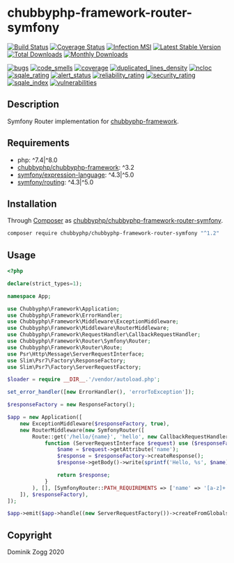 # chubbyphp-framework-router-symfony

[![Build Status](https://api.travis-ci.org/chubbyphp/chubbyphp-framework-router-symfony.png?branch=master)](https://travis-ci.org/chubbyphp/chubbyphp-framework-router-symfony)
[![Coverage Status](https://coveralls.io/repos/github/chubbyphp/chubbyphp-framework-router-symfony/badge.svg?branch=master)](https://coveralls.io/github/chubbyphp/chubbyphp-framework-router-symfony?branch=master)
[![Infection MSI](https://badge.stryker-mutator.io/github.com/chubbyphp/chubbyphp-framework-router-symfony/master)](https://travis-ci.org/chubbyphp/chubbyphp-framework-router-symfony)
[![Latest Stable Version](https://poser.pugx.org/chubbyphp/chubbyphp-framework-router-symfony/v/stable.png)](https://packagist.org/packages/chubbyphp/chubbyphp-framework-router-symfony)
[![Total Downloads](https://poser.pugx.org/chubbyphp/chubbyphp-framework-router-symfony/downloads.png)](https://packagist.org/packages/chubbyphp/chubbyphp-framework-router-symfony)
[![Monthly Downloads](https://poser.pugx.org/chubbyphp/chubbyphp-framework-router-symfony/d/monthly)](https://packagist.org/packages/chubbyphp/chubbyphp-framework-router-symfony)

[![bugs](https://sonarcloud.io/api/project_badges/measure?project=chubbyphp_chubbyphp-framework-router-symfony&metric=bugs)](https://sonarcloud.io/dashboard?id=chubbyphp_chubbyphp-framework-router-symfony)
[![code_smells](https://sonarcloud.io/api/project_badges/measure?project=chubbyphp_chubbyphp-framework-router-symfony&metric=code_smells)](https://sonarcloud.io/dashboard?id=chubbyphp_chubbyphp-framework-router-symfony)
[![coverage](https://sonarcloud.io/api/project_badges/measure?project=chubbyphp_chubbyphp-framework-router-symfony&metric=coverage)](https://sonarcloud.io/dashboard?id=chubbyphp_chubbyphp-framework-router-symfony)
[![duplicated_lines_density](https://sonarcloud.io/api/project_badges/measure?project=chubbyphp_chubbyphp-framework-router-symfony&metric=duplicated_lines_density)](https://sonarcloud.io/dashboard?id=chubbyphp_chubbyphp-framework-router-symfony)
[![ncloc](https://sonarcloud.io/api/project_badges/measure?project=chubbyphp_chubbyphp-framework-router-symfony&metric=ncloc)](https://sonarcloud.io/dashboard?id=chubbyphp_chubbyphp-framework-router-symfony)
[![sqale_rating](https://sonarcloud.io/api/project_badges/measure?project=chubbyphp_chubbyphp-framework-router-symfony&metric=sqale_rating)](https://sonarcloud.io/dashboard?id=chubbyphp_chubbyphp-framework-router-symfony)
[![alert_status](https://sonarcloud.io/api/project_badges/measure?project=chubbyphp_chubbyphp-framework-router-symfony&metric=alert_status)](https://sonarcloud.io/dashboard?id=chubbyphp_chubbyphp-framework-router-symfony)
[![reliability_rating](https://sonarcloud.io/api/project_badges/measure?project=chubbyphp_chubbyphp-framework-router-symfony&metric=reliability_rating)](https://sonarcloud.io/dashboard?id=chubbyphp_chubbyphp-framework-router-symfony)
[![security_rating](https://sonarcloud.io/api/project_badges/measure?project=chubbyphp_chubbyphp-framework-router-symfony&metric=security_rating)](https://sonarcloud.io/dashboard?id=chubbyphp_chubbyphp-framework-router-symfony)
[![sqale_index](https://sonarcloud.io/api/project_badges/measure?project=chubbyphp_chubbyphp-framework-router-symfony&metric=sqale_index)](https://sonarcloud.io/dashboard?id=chubbyphp_chubbyphp-framework-router-symfony)
[![vulnerabilities](https://sonarcloud.io/api/project_badges/measure?project=chubbyphp_chubbyphp-framework-router-symfony&metric=vulnerabilities)](https://sonarcloud.io/dashboard?id=chubbyphp_chubbyphp-framework-router-symfony)

## Description

Symfony Router implementation for [chubbyphp-framework][1].

## Requirements

 * php: ^7.4|^8.0
 * [chubbyphp/chubbyphp-framework][1]: ^3.2
 * [symfony/expression-language][2]: ^4.3|^5.0
 * [symfony/routing][3]: ^4.3|^5.0

## Installation

Through [Composer](http://getcomposer.org) as [chubbyphp/chubbyphp-framework-router-symfony][10].

```bash
composer require chubbyphp/chubbyphp-framework-router-symfony "^1.2"
```

## Usage

```php
<?php

declare(strict_types=1);

namespace App;

use Chubbyphp\Framework\Application;
use Chubbyphp\Framework\ErrorHandler;
use Chubbyphp\Framework\Middleware\ExceptionMiddleware;
use Chubbyphp\Framework\Middleware\RouterMiddleware;
use Chubbyphp\Framework\RequestHandler\CallbackRequestHandler;
use Chubbyphp\Framework\Router\Symfony\Router;
use Chubbyphp\Framework\Router\Route;
use Psr\Http\Message\ServerRequestInterface;
use Slim\Psr7\Factory\ResponseFactory;
use Slim\Psr7\Factory\ServerRequestFactory;

$loader = require __DIR__.'/vendor/autoload.php';

set_error_handler([new ErrorHandler(), 'errorToException']);

$responseFactory = new ResponseFactory();

$app = new Application([
    new ExceptionMiddleware($responseFactory, true),
    new RouterMiddleware(new SymfonyRouter([
        Route::get('/hello/{name}', 'hello', new CallbackRequestHandler(
            function (ServerRequestInterface $request) use ($responseFactory) {
                $name = $request->getAttribute('name');
                $response = $responseFactory->createResponse();
                $response->getBody()->write(sprintf('Hello, %s', $name));

                return $response;
            }
        ), [], [SymfonyRouter::PATH_REQUIREMENTS => ['name' => '[a-z]+']])
    ]), $responseFactory),
]);

$app->emit($app->handle((new ServerRequestFactory())->createFromGlobals()));
```

## Copyright

Dominik Zogg 2020

[1]: https://packagist.org/packages/chubbyphp/chubbyphp-framework
[2]: https://packagist.org/packages/symfony/expression-language
[3]: https://packagist.org/packages/symfony/routing
[10]: https://packagist.org/packages/chubbyphp/chubbyphp-framework-router-symfony
